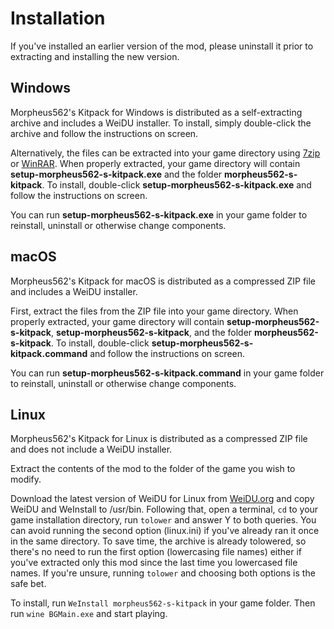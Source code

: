# Installation

If you've installed an earlier version of the mod, please uninstall it prior to extracting and installing the new version.

## Windows

Morpheus562's Kitpack for Windows is distributed as a self-extracting archive and includes a WeiDU installer. To install, simply double-click the archive and follow the instructions on screen.

Alternatively, the files can be extracted into your game directory using [7zip] or [WinRAR]. When properly extracted, your game directory will contain **setup-morpheus562-s-kitpack.exe** and the folder **morpheus562-s-kitpack**. To install, double-click **setup-morpheus562-s-kitpack.exe** and follow the instructions on screen.

You can run **setup-morpheus562-s-kitpack.exe** in your game folder to reinstall, uninstall or otherwise change components.

## macOS

Morpheus562's Kitpack for macOS is distributed as a compressed ZIP file and includes a WeiDU installer.

First, extract the files from the ZIP file into your game directory. When properly extracted, your game directory will contain **setup-morpheus562-s-kitpack**, **setup-morpheus562-s-kitpack**, and the folder **morpheus562-s-kitpack**. To install, double-click **setup-morpheus562-s-kitpack.command** and follow the instructions on screen.

You can run **setup-morpheus562-s-kitpack.command** in your game folder to reinstall, uninstall or otherwise change components.

## Linux

Morpheus562's Kitpack for Linux is distributed as a compressed ZIP file and does not include a WeiDU installer.

Extract the contents of the mod to the folder of the game you wish to modify.

Download the latest version of WeiDU for Linux from [WeiDU.org] and copy WeiDU and WeInstall to /usr/bin. Following that, open a terminal, `cd` to your game installation directory, run `tolower` and answer Y to both queries. You can avoid running the second option (linux.ini) if you've already ran it once in the same directory. To save time, the archive is already tolowered, so there's no need to run the first option (lowercasing file names) either if you've extracted only this mod since the last time you lowercased file names. If you're unsure, running `tolower` and choosing both options is the safe bet.

To install, run `WeInstall morpheus562-s-kitpack` in your game folder. Then run `wine BGMain.exe` and start playing.

[7zip]: http://www.7-zip.org/download.html
[winrar]: http://www.rarlab.com/download.htm
[weidu.org]: https://github.com/WeiDUorg/weidu/releases
